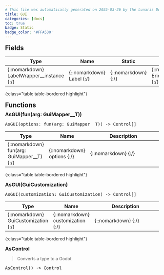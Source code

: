 ```yaml
---
# This file was automatically generated on 2025-03-26 by the Lunaris Documentation Generator
title: GUI
categories: [docs]
toc: true
badge: Static
badge_color: '#FFA500'
---
```

<style>
h2 {
    margin-top: 1rem;
    margin-bottom: 0.5rem;
    padding: 0;
}

h3 {
    margin-top: 0.25rem;
    margin-bottom: 0.25rem;
}

.notice--warning {
    margin-top: 0.25rem !important;
    margin-bottom: 1rem !important;
}
table {width: 100%; }
td {width: 1px; }
td:last-child {width: 100%; }
#main {max-width: 1500px !important;}
</style>
            


## Fields

| Type | Name | Static | Default | Description |
| --- | --- | --- | --- | --- |
| {::nomarkdown} <span class='kt'>LabelWrapper__instance</span> {:/} | {::nomarkdown} <span class='o'>Label</span> {:/} | {::nomarkdown} <i class ='fas fa-check'></i>  {:/} | {::nomarkdown} Erios.Core.LabelWrapper {:/} | {::nomarkdown} <span class='c'></span> {:/} |
{:class="table table-bordered highlight"}

## Functions

### AsGUI(fun(arg: GuiMapper__T))
<div class ="highlighter-rouge">
<div class ="highlight">
<pre class ="highlight">
<span class='nf'>AsGUI</span>(<span class='o'>options</span>: <span class='kt'>fun(arg: GuiMapper__T)</span>) -> <span class='kt'>Control[]</span>
</pre>
</div>
</div>

| Type | Name | Description
| --- | --- | --- |
| {::nomarkdown} <span class='kt'>fun(arg: GuiMapper__T)</span> {:/} | {::nomarkdown} <span class='o'>options</span> {:/} | {::nomarkdown} <span class='c'></span> {:/} |
{:class="table table-bordered highlight"}

### AsGUI(GuiCustomization)
<div class ="highlighter-rouge">
<div class ="highlight">
<pre class ="highlight">
<span class='nf'>AsGUI</span>(<span class='o'>customization</span>: <span class='kt'>GuiCustomization</span>) -> <span class='kt'>Control[]</span>
</pre>
</div>
</div>

| Type | Name | Description
| --- | --- | --- |
| {::nomarkdown} <span class='kt'>GuiCustomization</span> {:/} | {::nomarkdown} <span class='o'>customization</span> {:/} | {::nomarkdown} <span class='c'></span> {:/} |
{:class="table table-bordered highlight"}

### AsControl
> Converts a type to a Godot
<div class ="highlighter-rouge">
<div class ="highlight">
<pre class ="highlight">
<span class='nf'>AsControl</span>() -> <span class='kt'>Control</span>
</pre>
</div>
</div>

